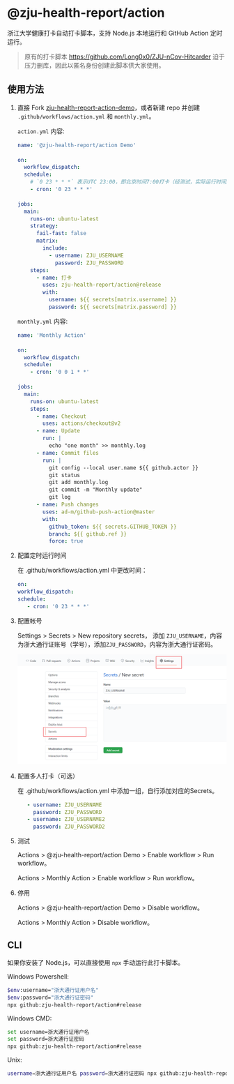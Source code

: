 # @zju-health-report/action

浙江大学健康打卡自动打卡脚本，支持 Node.js 本地运行和 GitHub Action 定时运行。

> 原有的打卡脚本 https://github.com/Long0x0/ZJU-nCov-Hitcarder 迫于压力删库，因此以匿名身份创建此脚本供大家使用。

## 使用方法

1. 直接 Fork [zju-health-report-action-demo](https://github.com/zju-health-report/zju-health-report-action-demo)，或者新建 repo 并创建 `.github/workflows/action.yml` 和 `monthly.yml`。

    `action.yml` 内容:

    ```yml
    name: '@zju-health-report/action Demo'

    on:
      workflow_dispatch:
      schedule:
        # `0 23 * * *` 表示UTC 23:00，即北京时间7:00打卡（经测试，实际运行时间比设定时间晚几分钟到几十分钟）。
        - cron: '0 23 * * *'

    jobs:
      main:
        runs-on: ubuntu-latest
        strategy:
          fail-fast: false
          matrix:
            include:
              - username: ZJU_USERNAME
                password: ZJU_PASSWORD
        steps:
          - name: 打卡
            uses: zju-health-report/action@release
            with:
              username: ${{ secrets[matrix.username] }}
              password: ${{ secrets[matrix.password] }}

    ```

    `monthly.yml` 内容:

    ```yml
    name: 'Monthly Action'

    on:
      workflow_dispatch:
      schedule:
        - cron: '0 0 1 * *'

    jobs:
      main:
        runs-on: ubuntu-latest
        steps:
          - name: Checkout
            uses: actions/checkout@v2
          - name: Update
            run: |
              echo "one month" >> monthly.log
          - name: Commit files
            run: |
              git config --local user.name ${{ github.actor }}
              git status
              git add monthly.log
              git commit -m "Monthly update"
              git log
          - name: Push changes
            uses: ad-m/github-push-action@master
            with:
              github_token: ${{ secrets.GITHUB_TOKEN }}
              branch: ${{ github.ref }}
              force: true

    ```

2. 配置定时运行时间

   在 .github/workflows/action.yml 中更改时间：

   ```yml
   on:
   workflow_dispatch:
   schedule:
      - cron: '0 23 * * *'
   ```

3. 配置帐号

   Settings > Secrets > New repository secrets， 添加 `ZJU_USERNAME`，内容为浙大通行证账号（学号），添加`ZJU_PASSWORD`，内容为浙大通行证密码。

   ![zju_account](docs/zju_account.png)

4. 配置多人打卡（可选）

   在 .github/workflows/action.yml 中添加一组，自行添加对应的Secrets。

   ```yml
      - username: ZJU_USERNAME
        password: ZJU_PASSWORD
      - username: ZJU_USERNAME2
        password: ZJU_PASSWORD2
   ```

5. 测试

   Actions > @zju-health-report/action Demo > Enable workflow > Run workflow。

   Actions > Monthly Action > Enable workflow > Run workflow。

6. 停用

   Actions > @zju-health-report/action Demo > Disable workflow。

   Actions > Monthly Action > Disable workflow。

## CLI

如果你安装了 Node.js，可以直接使用 `npx` 手动运行此打卡脚本。

Windows Powershell:

```bash
$env:username="浙大通行证用户名"
$env:password="浙大通行证密码"
npx github:zju-health-report/action#release
```

Windows CMD:

```bash
set username=浙大通行证用户名
set password=浙大通行证密码
npx github:zju-health-report/action#release
```

Unix:

```bash
username=浙大通行证用户名 password=浙大通行证密码 npx github:zju-health-report/action#release
```
